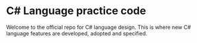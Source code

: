 # C# Language practice code
Welcome to the official repo for C# language design. This is where new C# language features are developed, adopted and specified.
